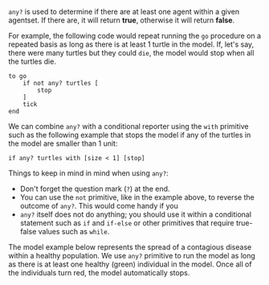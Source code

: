 ﻿`any?` is used to determine if there are at least one agent within a given agentset. If there are, it will return **true**, otherwise it will return **false**.



For example, the following code would repeat running the `go` procedure on a repeated basis as long as there is at least 1 turtle in the model. If, let's say, there were many turtles but they could `die`, the model would stop when all the turtles die.



```
to go
	if not any? turtles [
		stop
	]
	tick
end
```



We can combine `any?` with a conditional reporter using the `with` primitive such as the following example that stops the model if any of the turtles in the model are smaller than 1 unit: 



```
if any? turtles with [size < 1] [stop]
```



Things to keep in mind in mind when using `any?`: 

* Don't forget the question mark (`?`) at the end. 
* You can use the `not` primitive, like in the example above, to reverse the outcome of `any?`. This would come handy if you 
* `any?` itself does not do anything; you should use it within a conditional statement such as `if` and `if-else` or other primitives that require true-false values such as `while`. 



The model example below represents the spread of a contagious disease within a healthy population. We use `any?` primitive to run the model as long as there is at least one healthy (green) individual in the model. Once all of the individuals turn red, the model automatically stops.